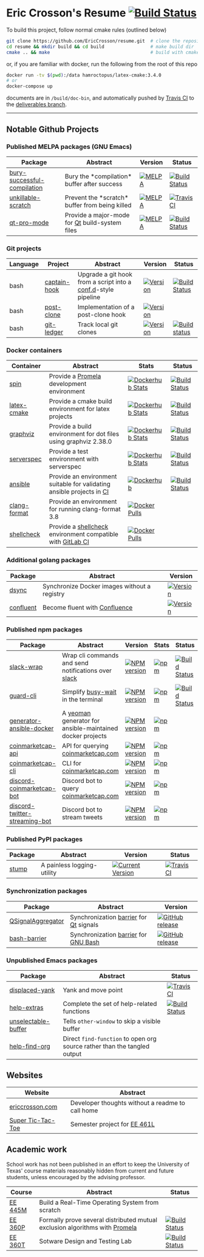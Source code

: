 # Eric Crosson's Resume [![Build Status](https://travis-ci.org/EricCrosson/resume.svg?branch=master)](https://travis-ci.org/EricCrosson/resume)

To build this project, follow normal cmake rules (outlined below)

```sh
git clone https://github.com/EricCrosson/resume.git  # clone the repository
cd resume && mkdir build && cd build                 # make build dir
cmake .. && make                                     # build with cmake
```

or, if you are familiar with docker, run the following from the root of this
    repo

```sh
docker run -tv $(pwd):/data hamroctopus/latex-cmake:3.4.0
# or
docker-compose up
```

documents are in `/build/doc-bin`, and automatically pushed by [Travis CI] to
the [deliverables branch].

  [Travis CI]: https://travis-ci.org/
  [deliverables branch]: https://github.com/EricCrosson/resume/blob/deliverables/resume.pdf

---

## Notable Github Projects

### Published MELPA packages (GNU Emacs)

Package|Abstract|Version|Status|
---|---|---|---|
[bury-successful-compilation](https://github.com/EricCrosson/bury-successful-compilation)|Bury the \*compilation\* buffer after success| [![MELPA](http://melpa.org/packages/bury-successful-compilation-badge.svg)](http://melpa.org/#/bury-successful-compilation)|[![Build Status](https://travis-ci.org/EricCrosson/bury-successful-compilation.svg?branch=master)](https://travis-ci.org/EricCrosson/bury-successful-compilation)
[unkillable-scratch](https://github.com/EricCrosson/unkillable-scratch) |Prevent the \*scratch\* buffer from being killed|[![MELPA](http://melpa.org/packages/unkillable-scratch-badge.svg)](http://melpa.org/#/unkillable-scratch)|[![Travis CI](https://travis-ci.org/EricCrosson/unkillable-scratch.svg?branch=master)](https://travis-ci.org/EricCrosson/unkillable-scratch)
[qt-pro-mode](https://github.com/EricCrosson/qt-pro-mode)|Provide a major-mode for [Qt] build-system files|[![MELPA](https://melpa.org/packages/qt-pro-mode-badge.svg)](https://melpa.org/#/qt-pro-mode)|[![Build Status](https://travis-ci.org/EricCrosson/qt-pro-mode.svg?branch=master)](https://travis-ci.org/EricCrosson/qt-pro-mode)

  [Qt]: http://qt-project.org

### Git projects

Language|Project|Abstract|Version|Status
---|---|---|---|---
bash|[captain-hook]|Upgrade a git hook from a script into a [conf.d](http://blog.siphos.be/2013/05/the-linux-d-approach/)-style pipeline|[![Version](https://img.shields.io/github/release/git-hook/captain-hook.svg)](https://github.com/git-hook/captain-hook/releases)|[![Build Status](https://travis-ci.org/git-hook/captain-hook.svg?branch=master)](https://travis-ci.org/git-hook/captain-hook)
bash|[post-clone]|Implementation of a post-clone hook|[![Version](https://img.shields.io/github/release/git-hook/post-clone.svg)](https://github.com/git-hook/post-clone/releases)|
bash|[git-ledger](https://github.com/git-hook/git-ledger)|Track local git clones|[![Version](https://img.shields.io/github/tag/git-hook/git-ledger.svg)](https://github.com/git-hook/git-ledger/releases)|[![Build status](https://travis-ci.org/git-hook/git-ledger.svg?branch=master)](https://travis-ci.org/git-hook/git-ledger)

  [captain-hook]: https://github.com/git-hook/captain-hook
  [post-clone]: https://github.com/git-hook/post-clone


### Docker containers

Container|Abstract|Stats|Status|
---|---|---|---|
[spin] | Provide a [Promela] development environment|[![Dockerhub Stats](https://img.shields.io/docker/pulls/hamroctopus/spin.svg)](https://hub.docker.com/r/hamroctopus/spin/)|[![Build Status](https://travis-ci.org/EricCrosson/spin.svg?branch=travis-ci)](https://travis-ci.org/EricCrosson/spin)
[latex-cmake] | Provide a cmake build environment for latex projects|[![Dockerhub Stats](https://img.shields.io/docker/pulls/hamroctopus/latex-cmake.svg)](https://hub.docker.com/r/hamroctopus/latex-cmake/)|[![Build Status](https://travis-ci.org/EricCrosson/latex-cmake.svg?branch=travis-ci)](https://travis-ci.org/EricCrosson/latex-cmake)
[graphviz] | Provide a build environment for dot files using graphviz 2.38.0|[![Dockerhub Stats](https://img.shields.io/docker/pulls/hamroctopus/graphviz.svg)](https://hub.docker.com/r/hamroctopus/graphviz/)|[![Build Status](https://travis-ci.org/EricCrosson/graphviz.svg?branch=graphviz)](https://travis-ci.org/EricCrosson/graphviz)
[serverspec] | Provide a test environment with serverspec |[![Dockerhub Stats](https://img.shields.io/docker/pulls/hamroctopus/serverspec.svg)](https://hub.docker.com/r/hamroctopus/serverspec/)|[![Build Status](https://travis-ci.org/EricCrosson/docker-serverspec.svg?branch=master)](https://travis-ci.org/EricCrosson/docker-serverspec)
[ansible] | Provide an environment suitable for validating ansible projects in [CI] | [![Dockerhub](https://img.shields.io/docker/pulls/hamroctopus/ansible.svg)](https://hub.docker.com/r/hamroctopus/ansible/) | [![Build Status](https://travis-ci.org/EricCrosson/ansible-docker.svg?branch=master)](https://travis-ci.org/EricCrosson/ansible-docker)
[clang-format] | Provide an environment for running clang-format 3.8 | [![Docker Pulls](https://img.shields.io/docker/pulls/hamroctopus/clang-format-3.8.svg)](https://hub.docker.com/r/hamroctopus/clang-format-3.8/)|
[shellcheck](https://github.com/ericcrosson/docker-shellcheck) | Provide a [shellcheck](https://github.com/koalaman/shellcheck) environment compatible with [GitLab CI] | [![Docker Pulls](https://img.shields.io/docker/pulls/hamroctopus/shellcheck.svg)](https://hub.docker.com/r/hamroctopus/shellcheck/)|

  [Promela]: https://en.m.wikipedia.org/wiki/Promela
  [latex-cmake]: https://github.com/ericcrosson/latex-cmake
  [spin]: https://github.com/ericcrosson/spin
  [graphviz]: https://github.com/ericcrosson/graphviz
  [serverspec]: https://github.com/ericcrosson/docker-serverspec
  [clang-format]: https://github.com/EricCrosson/docker-clang-format-3.8
  [GitLab CI]: https://about.gitlab.com/features/gitlab-ci-cd/
  [CI]: https://en.wikipedia.org/wiki/Continuous_integration
  [ansible]: https://github.com/EricCrosson/ansible-docker

### Additional golang packages

Package|Abstract|Version
---|---|---|
[dsync]|Synchronize Docker images without a registry |[![Version](https://img.shields.io/github/tag/ericcrosson/dsync.svg)](https://github.com/ericcrosson/dsync/releases)
[confluent]|Become fluent with [Confluence]|[![Version](https://img.shields.io/github/tag/ericcrosson/dsync.svg)](https://github.com/ericcrosson/dsync/releases)

  [dsync]: https://github.com/ericcrosson/dsync
  [confluent]: https://github.com/ericcrosson/confluent
  [Confluence]: https://www.atlassian.com/software/confluence

### Published npm packages

Package|Abstract|Version|Stats|Status
---|---|---|---|---
[slack-wrap](https://github.com/EricCrosson/slack-wrap)|Wrap cli commands and send notifications over [slack]|[![NPM version](https://badge.fury.io/js/slack-wrap.svg)](https://npmjs.org/package/slack-wrap) | [![npm](https://img.shields.io/npm/dt/slack-wrap.svg)](https://www.npmjs.com/package/slack-wrap) | [![Build Status](https://travis-ci.org/EricCrosson/slack-wrap.svg?branch=master)](https://travis-ci.org/EricCrosson/slack-wrap)
[guard-cli](https://github.com/EricCrosson/guard-cli)|Simplify [busy-wait] in the terminal|[![NPM version](https://badge.fury.io/js/guard-cli.svg)](https://npmjs.org/package/guard-cli)|[![npm](https://img.shields.io/npm/dt/guard-cli.svg)](https://www.npmjs.com/package/guard-cli) |[![Build Status](https://travis-ci.org/EricCrosson/guard-cli.svg?branch=master)](https://travis-ci.org/EricCrosson/guard-cli)
[generator-ansible-docker] | A [yeoman](https://github.com/yeoman) generator for ansible-maintained docker projects | [![NPM version](https://badge.fury.io/js/generator-ansible-docker.svg)](https://www.npmjs.com/package/generator-ansible-docker) | [![npm](https://img.shields.io/npm/dt/generator-ansible-docker.svg)](https://www.npmjs.com/package/generator-ansible-docker)|
[coinmarketcap-api] | API for querying [coinmarketcap.com] | [![NPM version](https://badge.fury.io/js/coinmarketcap-cli-api.svg)](https://npmjs.org/package/coinmarketcap-cli-api) | [![npm](https://img.shields.io/npm/dt/coinmarketcap-cli-api.svg)](https://www.npmjs.com/package/coinmarketcap-cli-api) |
[coinmarketcap-cli] | CLI for [coinmarketcap.com] | [![NPM version](https://badge.fury.io/js/coinmarketcap-cli.svg)](https://npmjs.org/package/coinmarketcap-cli) | [![npm](https://img.shields.io/npm/dt/coinmarketcap-cli.svg)](https://www.npmjs.com/package/coinmarketcap-cli) |
[discord-coinmarketcap-bot] | Discord bot to query [coinmarketcap.com] | [![NPM version](https://badge.fury.io/js/discord-coinmarketcap-bot.svg)](https://npmjs.org/package/discord-coinmarketcap-bot) | [![npm](https://img.shields.io/npm/dt/discord-coinmarketcap-bot.svg)](https://www.npmjs.com/package/discord-coinmarketcap-bot) |
[discord-twitter-streaming-bot] | Discord bot to stream tweets | [![NPM version](https://badge.fury.io/js/discord-twitter-streaming-bot.svg)](https://npmjs.org/package/discord-twitter-streaming-bot) | [![npm](https://img.shields.io/npm/dt/discord-twitter-streaming-bot.svg)](https://www.npmjs.com/package/discord-twitter-streaming-bot) |

  [coinmarketcap.com]: https://coinmarketcap.com
  [coinmarketcap-api]: https://github.com/EricCrosson/coinmarketcap-api
  [coinmarketcap-cli]: https://github.com/EricCrosson/coinmarketcap-cli
  [discord-coinmarketcap-bot]: https://github.com/EricCrosson/discord-coinmarketcap-bot
  [discord-twitter-streaming-bot]: https://github.com/EricCrosson/discord-twitter-streaming-bot
  [generator-ansible-docker]: https://github.com/EricCrosson/generator-ansible-docker
  [busy-wait]: https://en.m.wikipedia.org/wiki/Busy_waiting
  [slack]: https://slack.com

### Published PyPI packages

Package|Abstract|Version|Status|
---|---|---|---
[stump](https://github.com/EricCrosson/stump) | A painless logging-utility | [![Current Version](https://img.shields.io/pypi/v/stump.svg)](https://pypi.python.org/pypi/stump/0.12)| [![Travis CI](https://travis-ci.org/EricCrosson/stump.svg?branch=master)](https://travis-ci.org/EricCrosson/stump)

### Synchronization packages

Package|Abstract|Version|
---|---|---|
[QSignalAggregator] | Synchronization [barrier] for [Qt] signals | [![GitHub release](https://img.shields.io/github/release/EricCrosson/QSignalAggregator.svg)](https://github.com/EricCrosson/QSignalAggregator)
[bash-barrier] | Synchronization [barrier] for [GNU Bash] | [![GitHub release](https://img.shields.io/github/release/EricCrosson/bash-barrier.svg)](https://github.com/EricCrosson/bash-barrier)

  [QSignalAggregator]: https://github.com/EricCrosson/QSignalAggregator
  [bash-barrier]: https://github.com/EricCrosson/bash-barrier
  [barrier]: https://en.wikipedia.org/wiki/Barrier_(computer_science)
  [GNU Bash]: https://www.gnu.org/software/bash/


### Unpublished Emacs packages

Package|Abstract|Status
---|---|---
[displaced-yank](https://github.com/EricCrosson/displaced-yank) |Yank and move point|[![Travis CI](https://travis-ci.org/EricCrosson/displaced-yank.svg)](https://travis-ci.org/EricCrosson/displaced-yank)
[help-extras](https://github.com/EricCrosson/help-extras) |Complete the set of help-related functions|[![Build Status](https://travis-ci.org/EricCrosson/help-extras.svg)](https://travis-ci.org/EricCrosson/help-extras)
[unselectable-buffer](https://github.com/EricCrosson/unselectable-buffer)|Tells `other-window` to skip a visible buffer|
[help-find-org](https://github.com/EricCrosson/help-find-org)|Direct `find-function` to open org source rather than the tangled output|


Websites
---------

|Website|Abstract|
|-------|--------|
|[ericcrosson.com](http://ericcrosson.com)|Developer thoughts without a readme to call home|
|[Super Tic-Tac-Toe](http://sttt.r2labs.us/)|Semester project for [EE 461L]|

Academic work
-------------

School work has not been published in an effort to keep the University of Texas'
course materials reasonably hidden from current and future students, unless
encouraged by the advising professor.

|   Course  | Abstract | Status |
|-----------|----------|--------|
| [EE 445M] | Build a Real-Time Operating System from scratch |
| [EE 360P] | Formally prove several distributed mutual exclusion algorithms with [Promela] | [![Build Status](https://travis-ci.org/stormosson/camelot.svg?branch=develop)](https://travis-ci.org/stormosson/camelot) |
| [EE 360T] | Sotware Design and Testing Lab |[![Build Status](https://travis-ci.org/EricCrosson/EE-360T.svg?branch=master)](https://travis-ci.org/EricCrosson/EE-360T)


  [EE 461L]: http://www.ece.utexas.edu/undergraduate/courses/461l
  [EE 445M]: https://github.com/hershic/ee445m-labs
  [EE 360P]: https://github.com/stormosson/camelot
  [EE 360T]: https://github.com/EricCrosson/EE-360T

